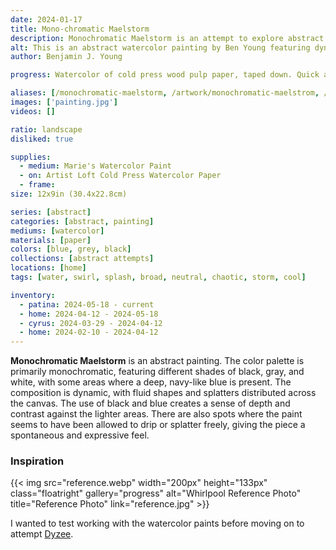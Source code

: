 ```yaml
---
date: 2024-01-17
title: Mono-chromatic Maelstorm
description: Monochromatic Maelstorm is an attempt to explore abstract watercolor painting. But the abstraction is subjectively representative of a water swirl.
alt: This is an abstract watercolor painting by Ben Young featuring dynamic blue and black brushstrokes, with splatters and washes creating a sense of movement and swirl.
author: Benjamin J. Young

progress: Watercolor of cold press wood pulp paper, taped down. Quick and easy. Two or three stages of layers and steps. I believe it only took two days, if that.

aliases: [/monochromatic-maelstorm, /artwork/monochromatic-maelstrom, /artwork/mono-chromatic-maelstorm]
images: ['painting.jpg']
videos: []

ratio: landscape
disliked: true

supplies:
  - medium: Marie's Watercolor Paint
  - on: Artist Loft Cold Press Watercolor Paper
  - frame: 
size: 12x9in (30.4x22.8cm)

series: [abstract]
categories: [abstract, painting]
mediums: [watercolor]
materials: [paper]
colors: [blue, grey, black]
collections: [abstract attempts]
locations: [home]
tags: [water, swirl, splash, broad, neutral, chaotic, storm, cool]

inventory:
  - patina: 2024-05-18 - current
  - home: 2024-04-12 - 2024-05-18
  - cyrus: 2024-03-29 - 2024-04-12
  - home: 2024-02-10 - 2024-04-12
---
```


**Monochromatic Maelstorm** is an abstract painting. The color palette is primarily monochromatic, featuring different shades of black, gray, and white, with some areas where a deep, navy-like blue is present. The composition is dynamic, with fluid shapes and splatters distributed across the canvas. The use of black and blue creates a sense of depth and contrast against the lighter areas. There are also spots where the paint seems to have been allowed to drip or splatter freely, giving the piece a spontaneous and expressive feel.

<!--more-->

### Inspiration ###

{{< img src="reference.webp" width="200px" height="133px" class="floatright" gallery="progress" alt="Whirlpool Reference Photo" title="Reference Photo" link="reference.jpg" >}}

I wanted to test working with the watercolor paints before moving on to attempt [Dyzee](/artwork/dyzee).
